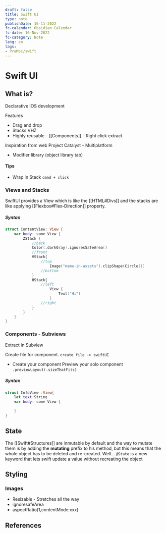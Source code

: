 ```yaml
---
draft: false
title: Swift UI
type: note
publishDate: 16-11-2022
fc-calendar: Obsidian Calendar
fc-date: 16-Nov-2022
fc-category: Note
lang: en
tags:
- PreMoc/swift
---
```


# Swift UI

## What is?
Declarative IOS development

Features
 - Drag and drop
 - Stacks VHZ
 - Highly reusable - [[Components]] - Right click extract
 
Inspiration from web 
Project Catalyst - Multiplatform

- Modifier library (object library tab)

#### Tips
- Wrap in Stack `cmnd + click`


### Views and Stacks
SwiftUI provides a View which is like the [[HTML#Divs]] and the stacks are like applying [[Flexbox#Flex-Direction]] property.
##### Syntax 
```swift
struct ContentView: View {
	var body: some View {
		ZStack {
			//back
			Color(.darkGray).ignoresSafeArea()
			//front
			VStack{
				//top
					Image("name-in-assets").clipShape(Circle())
				//bottom
			}
			HStack{
				//left
					View {
						Text("Hi")
					}
				//right
			}
		}
	}
}
```



### Components - Subviews
Extract in Subview

Create file for component. `create file -> swiftUI` 
- Create your component
Preview your solo component 
`.previewLayout(.sizeThatFits)`

##### Syntax
```swift
struct InfoView :View{
	let text:String
	var body: some View {
		
	}
}
```



## State
The [[Swift#Structures]] are inmutable by default and the way to mutate them is by adding the **mutating** prefix to his method, but this means that the whole object has to be deleted and re-created. Well... `@State` is a new keyword that lets swift update a value without recreating the object

## Styling
### Images
- Resizable - Stretches all the way
- ignoresafeArea
- aspectRatio(1,contentMode:xxx)

## References
